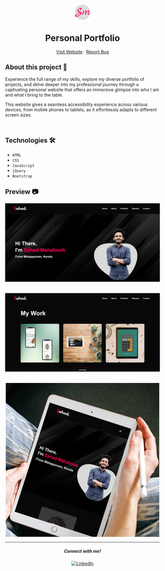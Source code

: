 <div align = "center">
    <img src="./Images/favicon.png" alt="Logo" width="50px">
</div>

<h1 align = "center"><b>Personal Portfolio</b></h1>

<p align="center">
    <a href="https://sahadcmd.github.io/Portfolio/" target="_blank">Visit Website</a>
    ·
    <a href="https://github.com/sahadcmd/Portfolio/issues" target="_blank">Report Bug</a>
</p>

## About this project 🚀

Experience the full range of my skills, explore my diverse portfolio of projects, and delve deeper into my professional journey through a captivating personal website that offers an immersive glimpse into who I am and what I bring to the table.

This website gives a seamless accessibility experience across various devices, from mobile phones to tablets, as it effortlessly adapts to different screen sizes.

<br>

## Technologies 🛠️

* `HTML`
* `CSS`
* `JavaScript`
* `jQuery`
* `Bootstrap`

## Preview 📷

<div align="center">
    <img src="./Images/Screenshot/Screenshot1.png">
</div>

<br>
<br>

<div align="center">
    <img src="./Images/Screenshot/Screenshot2.png">
</div>

<br>
<br>

<div align="center">
    <img src="./Images/portfolio.png">
</div>

<hr>
<h5 align="center">Connect with me!</h5>

<p align="center">
    <a href="https://www.linkedin.com/in/sahadmahaboobp" target="_blank"><img src="https://img.shields.io/badge/LinkedIn-0077B5?style=for-the-badge&logo=linkedin&logoColor=white" alt="LinkedIn"></a>
</p>
